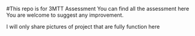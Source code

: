 #This repo is for 3MTT Assessment
You can find all the assessment here You are welcome to suggest any improvement.

I will only share pictures of project that are fully function here 
